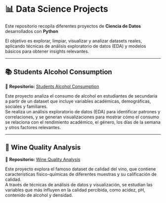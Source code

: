 # 📊 Data Science Projects

Este repositorio recopila diferentes proyectos de **Ciencia de Datos** desarrollados con **Python**

El objetivo es explorar, limpiar, visualizar y analizar datasets reales, aplicando técnicas de análisis exploratorio de datos (EDA) y modelos básicos para obtener insights relevantes.

---

## 📚 Students Alcohol Consumption  
🔗 **Repositorio:** [Students Alcohol Consumption](https://github.com/Jojans/Data-Science/tree/master/Students-alcohol-consumption)  

Este proyecto analiza el consumo de alcohol en estudiantes de secundaria a partir de un dataset que incluye variables académicas, demográficas, sociales y familiares.  
Se realiza un análisis exploratorio de datos (EDA) para identificar patrones y correlaciones, y se generan visualizaciones para mostrar cómo el consumo se relaciona con el rendimiento académico, el género, los días de la semana y otros factores relevantes.  

---

## 🍷 Wine Quality Analysis  
🔗 **Repositorio:** [Wine Quality Analysis](https://github.com/Jojans/Data-Science/tree/master/Wine-Quality)  

Este proyecto explora el famoso dataset de calidad del vino, que contiene características físico-químicas de diferentes muestras y su calificación de calidad.  
A través de técnicas de análisis de datos y visualización, se estudian las variables que más influyen en la calidad percibida, como acidez, pH, contenido de alcohol y densidad.  
